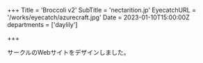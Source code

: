 +++
Title = 'Broccoli v2'
SubTitle = 'nectarition.jp'
EyecatchURL = '/works/eyecatch/azurecraft.jpg'
Date = 2023-01-10T15:00:00Z
departments = ['daylily']

+++

サークルのWebサイトをデザインしました。
